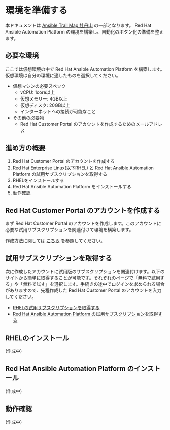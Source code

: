 # 環境を準備する

本ドキュメントは [Ansible Trail Map 牡丹山]() の一部となります。
Red Hat Ansible Automation Platform の環境を構築し、自動化のボタン化の準備を整えます。

## 必要な環境

ここでは仮想環境の中で Red Hat Ansible Automation Platform を構築します。仮想環境は自分の環境に適したものを選択してください。

- 仮想マシンの必要スペック
  - vCPU: 1core以上
  - 仮想メモリー: 4GB以上
  - 仮想ディスク: 20GB以上
  - インターネットへの接続が可能なこと
- その他の必要物
  - Red Hat Customer Portal のアカウントを作成するためのメールアドレス

## 進め方の概要

1. Red Hat Customer Portal のアカウントを作成する
1. Red Hat Enterprise Linux(以下RHEL) と Red Hat Ansible Automation Platform の試用サブスクリプションを取得する
1. RHELをインストールする
1. Red Hat Ansible Automation Platform をインストールする
1. 動作確認


## Red Hat Customer Portal のアカウントを作成する

まず Red Hat Customer Portal のアカウントを作成します。このアカウントに必要な試用サブスクリプションを関連付けて環境を構築します。

作成方法に関しては [こちら](https://jp-redhat.com/pdf/Create_newID_and_subuser.pdf) を参照してください。


## 試用サブスクリプションを取得する

次に作成したアカウントに試用版のサブスクリプションを関連付けます。以下のサイトから簡単に取得することが可能です。それぞれのページで「無料で試用する」や「無料で試す」を選択します。手続きの途中でログインを求められる場合がありますので、先程作成した Red Hat Customer Portal のアカウントを入力してください。

- [RHELの試用サブスクリプションを取得する](https://www.redhat.com/ja/technologies/linux-platforms/enterprise-linux)
- [Red Hat Ansible Automation Platform の試用サブスクリプションを取得する](https://www.redhat.com/ja/technologies/management/ansible)

## RHELのインストール

(作成中)

## Red Hat Ansible Automation Platform のインストール

(作成中)

## 動作確認

(作成中)

